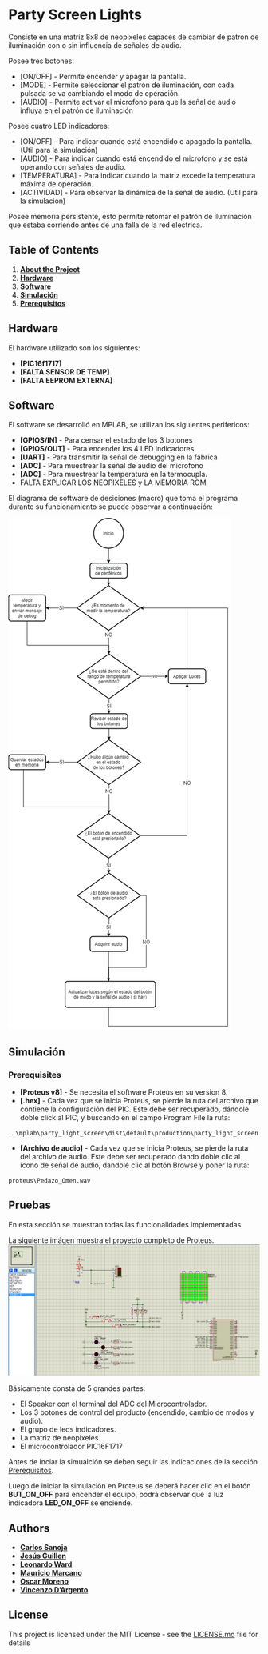 # Party Screen Lights

Consiste en una matriz 8x8 de neopixeles capaces de cambiar de patron de iluminación con o sin influencia de señales de audio. 

Posee tres botones:
* [ON/OFF] - Permite encender y apagar la pantalla.
* [MODE] - Permite seleccionar el patrón de iluminación, con cada pulsada se va cambiando el modo de operación.
* [AUDIO] - Permite activar el microfono para que la señal de audio influya en el patrón de iluminación

Posee cuatro LED indicadores:
* [ON/OFF] - Para indicar cuando está encendido o apagado la pantalla. (Util para la simulación)
* [AUDIO] - Para indicar cuando está encendido el microfono y se está operando con señales de audio.
* [TEMPERATURA] - Para indicar cuando la matriz excede la temperatura máxima de operación.
* [ACTIVIDAD] - Para observar la dinámica de la señal de audio. (Util para la simulación) 

Posee memoria persistente, esto permite retomar el patrón de iluminación que estaba corriendo antes de una falla de la red electrica.


## Table of Contents

1. **[About the Project](#party-screen-lights)**
2. **[Hardware](#hardware)**
3. **[Software](#software)**
4. **[Simulación](#simulación)**
5. **[Prerequisitos](#prerequisites)**

 
## Hardware
El hardware utilizado son los siguientes:

* **[PIC16f1717]**
* **[FALTA SENSOR DE TEMP]**
* **[FALTA EEPROM EXTERNA]** 

## Software
El software se desarrolló en MPLAB, se utilizan los siguientes perifericos:

* **[GPIOS/IN]** - Para censar el estado de los 3 botones
* **[GPIOS/OUT]** - Para encender los 4 LED indicadores
* **[UART]** - Para transmitir la señal de debugging en la fábrica
* **[ADC]** - Para muestrear la señal de audio del microfono
* **[ADC]** - Para muestrear la temperatura en la termocupla.
*  FALTA EXPLICAR LOS NEOPIXELES y LA MEMORIA ROM

El diagrama de software de desiciones (macro) que toma el programa durante su funcionamiento se puede observar a continuación:

![alt text](https://github.com/CarSanoja/party-screen-lights/blob/development/imagenes/diagrama_software.png?raw=true)

## Simulación

### Prerequisites


* **[Proteus v8]** - Se necesita el software Proteus en su version 8.
* **[.hex]** - Cada vez que se inicia Proteus, se pierde la ruta del archivo que contiene la configuración del PIC. Este debe ser recuperado, dándole doble click al PIC, y buscando en el campo Program File la ruta:

```
..\mplab\party_light_screen\dist\default\production\party_light_screen.production.hex
```
 
* **[Archivo de audio]** - Cada vez que se inicia Proteus, se pierde la ruta del archivo de audio. Este debe ser recuperado dando doble clic al ícono de señal de audio, dandolé clic al botón Browse y poner la ruta:

```
proteus\Pedazo_Omen.wav
```
## Pruebas
En esta sección se muestran todas las funcionalidades implementadas.

La siguiente imágen muestra el proyecto completo de Proteus.
![alt text](https://github.com/CarSanoja/party-screen-lights/blob/development/imagenes/proteus_project.png?raw=true)

Básicamente consta de 5 grandes partes:

- El Speaker con el terminal del ADC del Microcontrolador. 
- Los 3 botones de control del producto (encendido, cambio de modos y audio).
- El grupo de leds indicadores. 
- La matriz de neopixeles.
- El microcontrolador PIC16F1717

Antes de inciar la simualción se deben seguir las indicaciones de la sección [Prerequisitos](#prerequisites).

Luego de iniciar la simulación en Proteus se deberá hacer clic en el botón **BUT_ON_OFF** para encender el equipo, podrá observar que la luz indicadora **LED_ON_OFF** se enciende.

## Authors

* **[Carlos Sanoja](https://github.com/CarSanoja)**
* **[Jesús Guillen](https://github.com/JG-Guillen)**
* **[Leonardo Ward](https://github.com/leonardoward)**
* **[Mauricio Marcano](https://github.com/rinripper)**
* **[Oscar Moreno](https://github.com/OscarEMoreno)**
* **[Vincenzo D’Argento](https://github.com/vincdargento)**

## License

This project is licensed under the MIT License - see the [LICENSE.md](LICENSE.md) file for details

